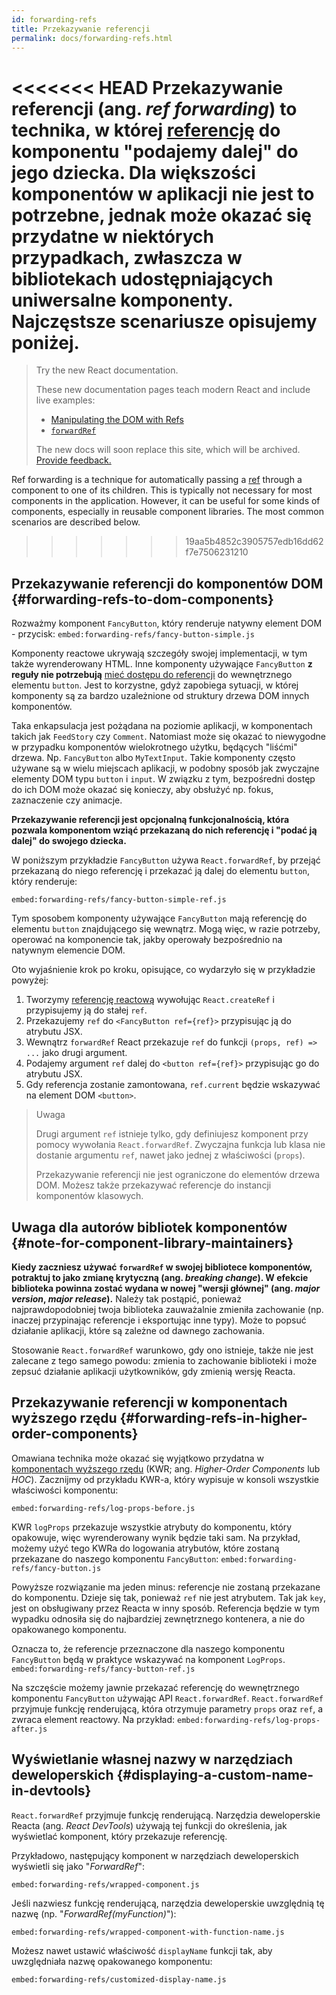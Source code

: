 ```yaml
---
id: forwarding-refs
title: Przekazywanie referencji
permalink: docs/forwarding-refs.html
---
```


<<<<<<< HEAD
Przekazywanie referencji (ang. *ref forwarding*) to technika, w której [referencję](/docs/refs-and-the-dom.html)
do komponentu "podajemy dalej" do jego dziecka. Dla większości komponentów w aplikacji nie jest to potrzebne,
jednak może okazać się przydatne w niektórych przypadkach, zwłaszcza w bibliotekach udostępniających uniwersalne komponenty. 
Najczęstsze scenariusze opisujemy poniżej.
=======
> Try the new React documentation.
> 
> These new documentation pages teach modern React and include live examples:
>
> - [Manipulating the DOM with Refs](https://beta.reactjs.org/learn/manipulating-the-dom-with-refs)
> - [`forwardRef`](https://beta.reactjs.org/reference/react/forwardRef)
>
> The new docs will soon replace this site, which will be archived. [Provide feedback.](https://github.com/reactjs/reactjs.org/issues/3308)

Ref forwarding is a technique for automatically passing a [ref](/docs/refs-and-the-dom.html) through a component to one of its children. This is typically not necessary for most components in the application. However, it can be useful for some kinds of components, especially in reusable component libraries. The most common scenarios are described below.
>>>>>>> 19aa5b4852c3905757edb16dd62f7e7506231210

## Przekazywanie referencji do komponentów DOM {#forwarding-refs-to-dom-components}

Rozważmy komponent `FancyButton`, który renderuje natywny element DOM - przycisk:
`embed:forwarding-refs/fancy-button-simple.js`

Komponenty reactowe ukrywają szczegóły swojej implementacji, w tym także wyrenderowany HTML.
Inne komponenty używające `FancyButton` **z reguły nie potrzebują** [mieć dostępu do referencji](/docs/refs-and-the-dom.html) do wewnętrznego elementu `button`.
Jest to korzystne, gdyż zapobiega sytuacji, w której komponenty są za bardzo uzależnione od struktury drzewa DOM innych komponentów. 

Taka enkapsulacja jest pożądana na poziomie aplikacji, w komponentach takich jak `FeedStory` czy `Comment`. Natomiast może się okazać to niewygodne w przypadku komponentów wielokrotnego użytku, będących "liśćmi" drzewa. Np. `FancyButton` albo `MyTextInput`. Takie komponenty często używane są w wielu miejscach aplikacji, w podobny sposób jak zwyczajne elementy DOM typu `button` i `input`. W związku z tym, bezpośredni dostęp do ich DOM może okazać się konieczy, aby obsłużyć np. fokus, zaznaczenie czy animacje. 

**Przekazywanie referencji jest opcjonalną funkcjonalnością, która pozwala komponentom wziąć przekazaną do nich referencję i "podać ją dalej" do swojego dziecka.**

W poniższym przykładzie `FancyButton` używa `React.forwardRef`, by przejąć przekazaną do niego referencję i przekazać ją dalej do elementu `button`, który renderuje:

`embed:forwarding-refs/fancy-button-simple-ref.js`

Tym sposobem komponenty używające `FancyButton` mają referencję do elementu `button` znajdującego się wewnątrz. Mogą więc, w razie potrzeby, operować na komponencie tak, jakby operowały bezpośrednio na natywnym elemencie DOM.

Oto wyjaśnienie krok po kroku, opisujące, co wydarzyło się w przykładzie powyżej:

1. Tworzymy [referencję reactową](/docs/refs-and-the-dom.html) wywołując `React.createRef` i przypisujemy ją do stałej `ref`.
1. Przekazujemy `ref` do `<FancyButton ref={ref}>` przypisując ją do atrybutu JSX.
1. Wewnątrz `forwardRef` React przekazuje `ref` do funkcji `(props, ref) => ...` jako drugi argument.
1. Podajemy argument `ref` dalej do `<button ref={ref}>` przypisując go do atrybutu JSX.
1. Gdy referencja zostanie zamontowana, `ref.current` będzie wskazywać na element DOM `<button>`.

>Uwaga
>
>Drugi argument `ref` istnieje tylko, gdy definiujesz komponent przy pomocy wywołania `React.forwardRef`. Zwyczajna funkcja lub klasa nie dostanie argumentu `ref`, nawet jako jednej z właściwości (`props`).
>
>Przekazywanie referencji nie jest ograniczone do elementów drzewa DOM. Możesz także przekazywać referencje do instancji komponentów klasowych.

## Uwaga dla autorów bibliotek komponentów {#note-for-component-library-maintainers}

**Kiedy zaczniesz używać `forwardRef` w swojej bibliotece komponentów, potraktuj to jako zmianę krytyczną (ang. *breaking change*). W efekcie biblioteka powinna zostać wydana w nowej "wersji głównej" (ang. *major version*, *major release*).** Należy tak postąpić, ponieważ najprawdopodobniej twoja biblioteka zauważalnie zmieniła zachowanie (np. inaczej przypinając referencje i eksportując inne typy). Może to popsuć działanie aplikacji, które są zależne od dawnego zachowania.

Stosowanie `React.forwardRef` warunkowo, gdy ono istnieje, także nie jest zalecane z tego samego powodu: zmienia to zachowanie biblioteki i może zepsuć działanie aplikacji użytkowników, gdy zmienią wersję Reacta.  

## Przekazywanie referencji w komponentach wyższego rzędu {#forwarding-refs-in-higher-order-components}

Omawiana technika może okazać się wyjątkowo przydatna w [komponentach wyższego rzędu](/docs/higher-order-components.html) (KWR; ang. *Higher-Order Components* lub *HOC*). Zacznijmy od przykładu KWR-a, który wypisuje w konsoli wszystkie właściwości komponentu:

`embed:forwarding-refs/log-props-before.js`

KWR `logProps` przekazuje wszystkie atrybuty do komponentu, który opakowuje, więc wyrenderowany wynik będzie taki sam. Na przykład, możemy użyć tego KWRa do logowania atrybutów, które zostaną przekazane do naszego komponentu `FancyButton`:
`embed:forwarding-refs/fancy-button.js`

Powyższe rozwiązanie ma jeden minus: referencje nie zostaną przekazane do komponentu. Dzieje się tak, ponieważ `ref` nie jest atrybutem. Tak jak `key`, jest on obsługiwany przez Reacta w inny sposób. Referencja będzie w tym wypadku odnosiła się do najbardziej zewnętrznego kontenera, a nie do opakowanego komponentu. 

Oznacza to, że referencje przeznaczone dla naszego komponentu `FancyButton` będą w praktyce wskazywać na komponent `LogProps`.  
`embed:forwarding-refs/fancy-button-ref.js`

Na szczęście możemy jawnie przekazać referencję do wewnętrznego komponentu `FancyButton` używając API `React.forwardRef`. `React.forwardRef` przyjmuje funkcję renderującą, która otrzymuje parametry `props` oraz `ref`, a zwraca element reactowy. Na przykład:
`embed:forwarding-refs/log-props-after.js`

## Wyświetlanie własnej nazwy w narzędziach deweloperskich {#displaying-a-custom-name-in-devtools}

`React.forwardRef` przyjmuje funkcję renderującą. Narzędzia deweloperskie Reacta (ang. *React DevTools*) używają tej funkcji do określenia, jak wyświetlać komponent, który przekazuje referencję.

Przykładowo, następujący komponent w narzędziach deweloperskich wyświetli się jako "*ForwardRef*":

`embed:forwarding-refs/wrapped-component.js`

Jeśli nazwiesz funkcję renderującą, narzędzia deweloperskie uwzględnią tę nazwę (np. "*ForwardRef(myFunction)*"):

`embed:forwarding-refs/wrapped-component-with-function-name.js`

Możesz nawet ustawić właściwość `displayName` funkcji tak, aby uwzględniała nazwę opakowanego komponentu:

`embed:forwarding-refs/customized-display-name.js`
